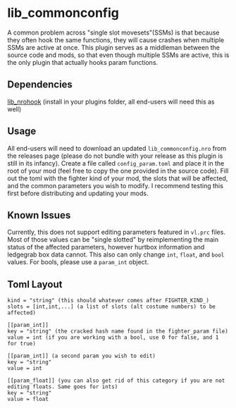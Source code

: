 # lib_commonconfig

A common problem across "single slot movesets"(SSMs) is that because they often hook the same functions, they will cause crashes when multiple SSMs are active at once. This plugin serves as a middleman between the source code and mods, so that even though multiple SSMs are active, this is the only plugin that actually hooks param functions.

## Dependencies
[lib_nrohook](https://github.com/ultimate-research/nro-hook-plugin/releases) (install in your plugins folder, all end-users will need this as well)

## Usage
All end-users will need to download an updated `lib_commonconfig.nro` from the releases page (please do not bundle with your release as this plugin is still in its infancy). Create a file called `config_param.toml` and place it in the root of your mod (feel free to copy the one provided in the source code). Fill out the toml with the fighter kind of your mod, the slots that will be affected, and the common parameters you wish to modify. I recommend testing this first before distributing and updating your mods.

## Known Issues
Currently, this does not support editing parameters featured in `vl.prc` files. Most of those values can be "single slotted" by reimplementing the main status of the affected parameters, however hurtbox information and ledgegrab box data cannot.
This also can only change `int`, `float`, and `bool` values. For bools, please use a `param_int` object.

## Toml Layout

```
kind = "string" (this should whatever comes after FIGHTER_KIND_)
slots = [int,int,...] (a list of slots (alt costume numbers) to be affected)

[[param_int]]
key = "string" (the cracked hash name found in the fighter_param file)
value = int (if you are working with a bool, use 0 for false, and 1 for true)

[[param_int]] (a second param you wish to edit)
key = "string" 
value = int 

[[param_float]] (you can also get rid of this category if you are not editing floats. Same goes for ints)
key = "string"
value = float
```